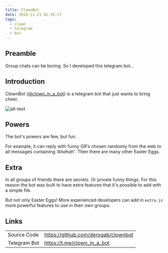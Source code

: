 ```yaml
---
title: ClownBot
date: 2019-11-21 02:35:17
tags:
  - clown
  - telegram
  - bot
---
```


## Preamble

Group chats can be boring. So I developed this telegram bot...


## Introduction

ClownBot ([@clown_in_a_bot](https://t.me/clown_in_a_bot)) is a telegram bot that just wants to bring cheer.

![alt-text][animation]


## Powers
The bot\'s powers are few, but fun. 

For example, it can reply with funny GIFs chosen randomly from the web to all messages containing _\'Ahahah\'_. Then there are many other Easter Eggs.


## Extra
In all groups of friends there are secrets. Or private funny things.
For this reason the bot was built to have extra features that it\'s possible to add with a simple file.

But not only Easter Eggs! 
More experienced developers can add in `extra.js` more powerful features to use in their own groups.


## Links

<table>
<tr>
    <td>Source Code</td>
    <td><a href="https://github.com/derogab/clownbot" target="_new">https://github.com/derogab/clownbot</a></td>
</tr>
<tr>
    <td>Telegram Bot</td>
    <td><a href="https://t.me/clown_in_a_bot" target="_new">https://t.me/clown_in_a_bot</a></td>
</tr>
</table>


[animation]: /image/linked-to/ClownBot/animation.gif "GIF of ClownBot"
